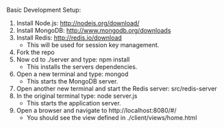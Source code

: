 Basic Development Setup:<br>
1. Install Node.js: http://nodejs.org/download/<br>
2. Install MongoDB: http://www.mongodb.org/downloads<br>
3. Install Redis: http://redis.io/download<br>
    - This will be used for session key management.<br>
4. Fork the repo<br>
5. Now cd to ./server and type: npm install<br>
    - This installs the servers dependencies.<br>
6. Open a new terminal and type: mongod<br>
    - This starts the MongoDB server.<br>
7. Open another new terminal and start the Redis server: src/redis-server
8. In the original terminal type: node server.js<br>
    - This starts the application server.<br>
9. Open a browser and navigate to http://localhost:8080/#/<br>
    - You should see the view defined in ./client/views/home.html<br>